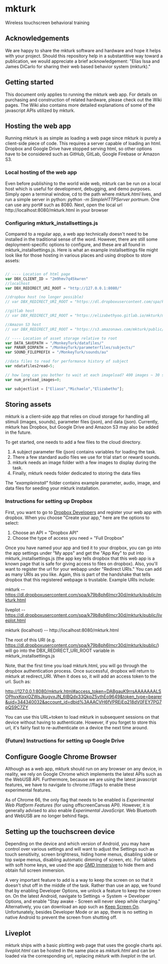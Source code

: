 # mkturk
Wireless touchscreen behavioral training

## Acknowledgements
We are happy to share the mkturk software and hardware and hope it helps with your project. Should this repository help in a substantitive way toward a publication, we would appreciate a brief acknowledgement: "Elias Issa and James DiCarlo for sharing their web based behavior system (mkturk)."

## Getting started
This document only applies to running the mkturk web app. For details on purchasing and construction of related hardware, please check out the Wiki pages. The Wiki also contains more detailed explanations of some of the javascript APIs utilized by mkturk.

## Hosting the web app
Running mkturk is as simple as loading a web page since mkturk is purely a client-side piece of code. This requires a server capable of loading an html. Dropbox and Google Drive have stopped serving html, so other options have to be considered such as GitHub, GitLab, Google Firebase or Amazon S3.

### Local hosting of the web app
Even before publishing to the world wide web, mkturk can be run on a local host which is useful for development, debugging, and demo purposes. Simply open a terminal window, cd to the path where _mkturk.html_ lives, and run a simple server in python:
_python -m SimpleHTTPServer portnum_. One can use any port# such as 8080.
Next, open the local url http://localhost:8080/mkturk.html in your browser

### Configuring mkturk_installsettings.js
Compared to a regular app, a web app technically doesn't need to be installed in the traditional sense of the word. However, there are still some deployment-specific options to configure, and these are all found in mkturk_installsettings.js. Here is what an example installsettings file might look like for those hosting in various places and using dropbox to store assets:

```javascript

// ---- Location of html page
var DBX_CLIENT_ID = "2m9hmv7q45kwren"
//localhost
var DBX_REDIRECT_URI_ROOT = "http://127.0.0.1:8080/"

//dropbox host (no longer possible)
// var DBX_REDIRECT_URI_ROOT = "https://dl.dropboxusercontent.com/spa/k79b8ph6lmcr30d/nightly/public2/" 

//gitlab host
// var DBX_REDIRECT_URI_ROOT = "https://elizabethyoo.gitlab.io/mkturk/mkturk/public/"

//Amazon S3 host
// var DBX_REDIRECT_URI_ROOT = "https://s3.amazonaws.com/mkturk/public/mkturk.html"

// ---- Location of asset storage relative to root
var DATA_SAVEPATH = "/MonkeyTurk/datafiles/"
var PARAM_DIRPATH = "/MonkeyTurk/parameterfiles/subjects/"
var SOUND_FILEPREFIX = "/MonkeyTurk/sounds/au"

//data files to read for performance history of subject
var ndatafiles2read=5;

// how long can you bother to wait at each imageload? 400 images ~ 30 seconds. Recommended to keep = 0 with good internet connection and automator on
var num_preload_images=0;

var subjectlist = ["Eliaso","Michaelo","Elizabetho"];
```

## Storing assets
mkturk is a client-side app that relies on cloud storage for handling all stimuli (images, sounds), parameter files (json), and data (json). Currently, mkturk has Dropbox, but Google Drive and Amazon S3 may also be added in the future.

To get started, one needs to add a few files to the cloud directory.
1. A subject parameter file (json) contains variables for loading the task.
2. There a few standard audio files we use for trial start or reward sounds.
3. mkturk needs an image folder with a few images to display during the task.
4. Finally, mkturk needs folder dedicated to storing the data files

The _"exampleinstall"_ folder contains example parameter, audio, image, and data files for seeding your mkturk installation.

### Instructions for setting up Dropbox
First, you want to go to [Dropbox Developers](https://www.dropbox.com/developers) and register your web app with dropbox. When you choose "Create your app," here are the options to select:  

1. Choose an API = "Dropbox API"
2. Choose the type of access you need = "Full Dropbox"

Once you have named your app and tied it to your dropbox, you can go into the app settings under "My apps" and get the "App Key" to put into mkturk_installsettings.js (the app key tells dropbox that this web app is a known page that is safe for giving access to files on dropbox). Also, you'll want to register the url for your webapp under "Redirect URIs." You can add as many URIs as you like. Again, this is part of the handshake that tells dropbox that this registered webpage is trustable. Example URIs include:  

mkturk -- https://dl.dropboxusercontent.com/spa/k79b8ph6lmcr30d/mkturk/public/mkturk.html

liveplot -- https://dl.dropboxusercontent.com/spa/k79b8ph6lmcr30d/mkturk/public/liveplot.html 

mkturk (localhost) -- http://localhost:8080/mkturk.html 

The root of this URI (e.g. https://dl.dropboxusercontent.com/spa/k79b8ph6lmcr30d/mkturk/public/) will go into the DBX_REDIRECT_URI_ROOT variable in mkturk_installsettings.js

Note, that the first time you load mkturk.html, you will go through the dropbox authentication process. Once successful, dropbox will return to mkturk at redirect_URI. When it does so, it will add an access token to the url. Such as:

http://127.0.0.1:8080/mkturk.html#access_token=DABgauK9rrsAAAAAAALSOPhyxKqxjOZWsJkugvxJN_6IBQdx33QkpZ5vthEo9649&token_type=bearer&uid=344340032&account_id=dbid%3AAACVH6fVPREjEq218dV0FEY7PG7pQS9C7ZY

You can use this URL+token to load mkturk in subsequent sessions on that device without having to authenticate. However, if you forget to store this url, it's fairly fast to re-authenticate on a device the next time around.

### (Future) Instructions for setting up Google Drive

## Configure Google Chrome Browser
Although as a web app, mkturk should run on any browser on any device, in reality, we rely on Google Chrome which implements the latest APIs such as the WebUSB API. Furthermore, because we are using the latest javascript features, we have to navigate to chrome://flags to enable these experimental features.

As of Chrome 66, the only flag that needs to be enabled is _Experimental Web Platform Features_ (for using offscreenCanvas API). However, it is generally advised to also enable _Experimental JavaScript_. Web Bluetooth and WebUSB are no longer behind flags.

## Setting up the touchscreen device
Depending on the device and which version of Android, you may have control over various settings and will want to adjust the Settings such as touch sensitivity, screen brightness, hiding home menus, disabling side or top swipe menus, disabling automatic dimming of screen, etc. For tablets with soft home keys, we used the app [GMD Immersive](https://play.google.com/store/apps/details?id=com.gmd.immersive&hl=en) to hide them and obtain full screen immersion.

A very important feature to add is a way to keep the screen on so that it doesn't shut off in the middle of the task. Rather than use an app, we found that by enabling Developer Options, we unlock a feature to keep the screen on. On the latest Android, navigate to Settings -> System -> Developer Options, and enable "Stay awake - Screen will never sleep while charging." Alternatively, you can download an app such as [Keep Screen On](https://play.google.com/store/apps/details?id=eu.aboutall.android.tools.kepscreenon&hl=en). Unfortunately, besides Developer Mode or an app, there is no setting in native Android to prevent the screen from shutting off.

## Liveplot
mkturk ships with a basic plotting web page that uses the google charts api. _liveplot.html_ can be hosted in the same place as _mkturk.html_ and can be loaded via the corresponding url, replacing _mkturk_ with _liveplot_ in the url.

